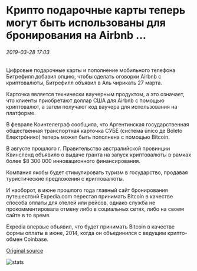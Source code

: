 # Крипто подарочные карты теперь могут быть использованы для бронирования на Airbnb ...

###### 2019-03-28 17:03

Цифровые подарочные карты и пополнение мобильного телефона Битрефилл добавил опцию, чтобы сделать оговорки Airbnb с криптовалюты, Битрефилл объявил в Аль чирикать 27 марта.

Карточка является технически ваучерным продуктом, а это означает, что клиенты приобретают доллар США для Airbnb с помощью криптовалют, а затем получают код ваучера для использования на платформе.

В феврале Коинтелеграф сообщила, что Аргентинская государственная общественная транспортная карточка СУБЕ (система único де Boleto Електрóнико) теперь может быть пополнена с помощью Bitcoin.

В августе прошлого г. Правительство австралийской провинции Квинсленд объявило о выдаче гранта на запуск криптовалюты в рамках более $8 300 000 инновационного финансирования.

Компания якобы будет стимулировать туризм в государство, продавая туристические предложения с криптовалюты.

И наоборот, в июне прошлого года главный сайт бронирования путешествий Expedia.com перестал принимать Bitcoin в качестве способа оплаты для отелей или рейсов, однако служба не прокомментировала отмену либо в социальных сетях, либо на своем сайте в то время.

Expedia впервые объявил, что будет принимать Bitcoin в качестве формы оплаты в июне, 2014, когда он объединился с ведущим крипто-обмен Coinbase.

[Original source](https://cointelegraph.com/news/crypto-gift-cards-can-now-be-used-for-reservations-on-airbnb)

![stats](https://c.statcounter.com/11760860/0/a89fa40b/1/ "stats")